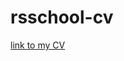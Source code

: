 # rsschool-cv
[link to my CV](https://github.com/Risolat/rsschool-cv/blob/gh-pages/CV.md#rsschool-cv)
